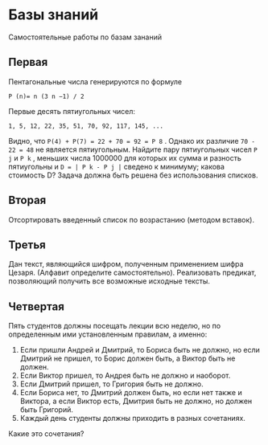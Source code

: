 # Базы знаний
Самостоятельные работы по базам зананий

## Первая
Пентагональные числа генерируются по формуле

`P (n)= n (3 n −1) / 2` 

Первые десять пятиугольных чисел:

`1, 5, 12, 22, 35, 51, 70, 92, 117, 145, ...`

Видно, что `P(4) + P(7) = 22 + 70 = 92 = P 8` . Однако их различие `70 - 22 = 48` не является пятиугольным. Найдите пару пятиугольных чисел `P j` и `P k` ,
меньших числа 1000000 для которых их сумма и разность пятиугольны и `D = | P k - P j |` сведено к минимуму; какова стоимость D?
Задача должна быть решена без использования списков.

## Вторая
Отсортировать введенный список по возрастанию (методом вставок).

## Третья
Дан текст, являющийся шифром, полученным применением шифра
Цезаря. (Алфавит определите самостоятельно). Реализовать предикат,
позволяющий получить все возможные исходные тексты.
## Четвертая
Пять студентов должны посещать лекции всю неделю, но по определенным ими установленным правилам, а именно:

1. Если пришли Андрей и Дмитрий, то Бориса быть не должно, но если
Дмитрий не пришел, то Борис должен быть, а Виктор быть не должен.
2. Если Виктор пришел, то Андрея быть не должно и наоборот.
3. Если Дмитрий пришел, то Григория быть не должно.
4. Если Бориса нет, то Дмитрий должен быть, но если нет также и Виктора, а
если Виктор есть, Дмитрия быть не должно, но должен быть Григорий.
5. Каждый день студенты должны приходить в разных сочетаниях. 

Какие это сочетания?